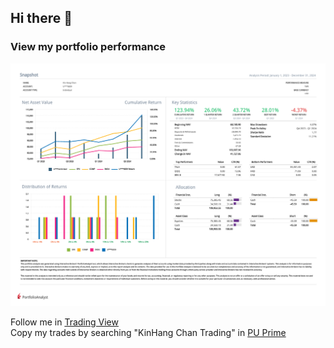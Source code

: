 ## Hi there 👋

### View my portfolio performance
![View my portfolio performance](Kin_Hang_Chan_2023_Q1_2024_Q4.png)<br>

Follow me in [Trading View](https://www.tradingview.com/u/Kin_Hang_Chan_Trading/#)<br>
Copy my trades by searching "KinHang Chan Trading" in [PU Prime](https://copytrading.puprime.com/)
